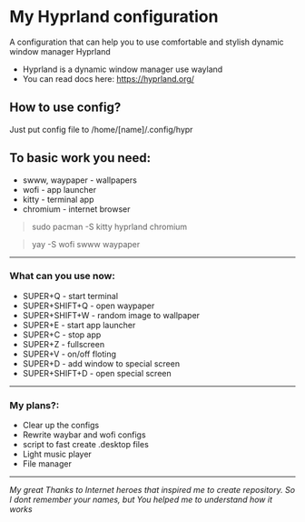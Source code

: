 # My Hyprland configuration
A configuration that can help you 
to use comfortable and stylish dynamic
window manager Hyprland
* Hyprland is a dynamic window manager use wayland
* You can read docs here: https://hyprland.org/

## How to use config?
Just put config file to /home/[name]/.config/hypr


## To basic work you need:
* swww, waypaper - wallpapers
* wofi - app launcher
* kitty - terminal app
* chromium - internet browser

>sudo pacman -S kitty hyprland chromium

>yay -S wofi swww waypaper

---
### What can you use now:
* SUPER+Q - start terminal
* SUPER+SHIFT+Q - open waypaper
* SUPER+SHIFT+W - random image to wallpaper
* SUPER+E - start app launcher
* SUPER+C - stop app
* SUPER+Z - fullscreen
* SUPER+V - on/off floting
* SUPER+D - add window to special screen
* SUPER+SHIFT+D - open special screen

---
### My plans?:
* Clear up the configs
* Rewrite waybar and wofi configs
* script to fast create .desktop files
* Light music player
* File manager

---
_My great Thanks to Internet heroes that inspired me to create repository. 
So I dont remember your names, but You helped me to understand how it works_
